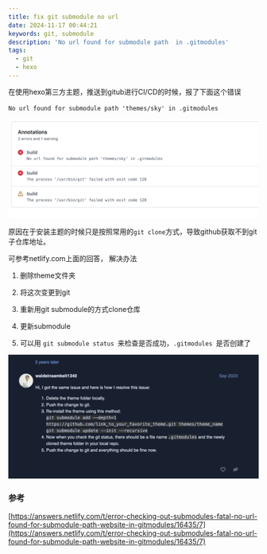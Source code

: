 ```yaml
---
title: fix git submodule no url
date: 2024-11-17 00:44:21
keywords: git, submodule
description: 'No url found for submodule path  in .gitmodules'
tags:
  - git
  - hexo
---
```


在使用hexo第三方主题，推送到gitub进行CI/CD的时候，报了下面这个错误

`No url found for submodule path 'themes/sky' in .gitmodules`

![/images/git-submodule-error](/images/git-submodule-error.png)

原因在于安装主题的时候只是按照常用的`git clone`方式，导致github获取不到git子仓库地址。

可参考netlify.com上面的回答， 解决办法

1. 删除theme文件夹

2. 将这次变更到git

3. 重新用git submodule的方式clone仓库

4. 更新submodule

5. 可以用 `git submodule status `来检查是否成功，`.gitmodules `是否创建了

![/images/git-submodule-error](/images/2024-11-17-git-submodule.png)

### 参考

[https://answers.netlify.com/t/error-checking-out-submodules-fatal-no-url-found-for-submodule-path-website-in-gitmodules/16435/7](https://answers.netlify.com/t/error-checking-out-submodules-fatal-no-url-found-for-submodule-path-website-in-gitmodules/16435/7)

